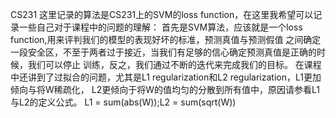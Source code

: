 CS231
这里记录的算法是CS231上的SVM的loss function，在这里我希望可以记录一些自己对于课程中的问题的理解：
首先是SVM算法，应该就是一个loss function,用来评判我们的模型的表现好坏的标准，预测真值与预测假值
之间确定一段安全区，不至于两者过于接近，当我们有足够的信心确定预测真值是正确的时候，我们可以停止
训练，反之，我们通过不断的迭代来完成我们的目标。
在课程中还讲到了过拟合的问题，尤其是L1 regularization和L2 regularization，L1更加倾向与将W稀疏化，
L2更倾向于将W的值均匀的分散到所有值中，原因请参看L1与L2的定义公式。
L1 = sum(abs(W));L2 = sum(sqrt(W))
